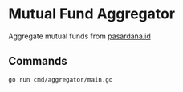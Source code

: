 # Mutual Fund Aggregator

Aggregate mutual funds from [pasardana.id](https://pasardana.id)

## Commands

```
go run cmd/aggregator/main.go
```
